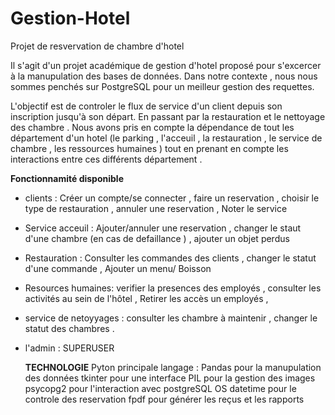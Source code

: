 # Gestion-Hotel
Projet de resvervation de chambre d'hotel 

Il s'agit d'un projet académique de gestion d'hotel proposé pour s'excercer à la manupulation des bases de données.
Dans notre contexte , nous nous sommes penchés sur PostgreSQL pour un meilleur gestion des requettes.

L'objectif est de controler le flux de service d'un client depuis son inscription jusqu'à son départ.
En passant par la restauration et le nettoyage des chambre . Nous avons pris en compte la dépendance de tout les département d'un hotel
(le parking , l'acceuil , la restauration , le service de chambre , les ressources humaines ) tout en prenant en compte les interactions 
entre ces différents département .

**Fonctionnamité disponible**

- clients : Créer un compte/se connecter , faire un reservation , choisir le type de restauration , annuler une reservation , Noter le service
- Service acceuil : Ajouter/annuler une reservation , changer le staut d'une chambre (en cas de defaillance ) , ajouter un objet perdus
- Restauration : Consulter les commandes des clients , changer le statut d'une commande , Ajouter un menu/ Boisson 
- Resources humaines: verifier la presences des employés , consulter les activités au sein de l'hôtel , Retirer les accès un employés , 
- service de netoyyages : consulter les chambre à maintenir , changer le statut des chambres .
- l'admin : SUPERUSER

  **TECHNOLOGIE**
  Pyton principale langage  : Pandas pour la manupulation des données
                              tkinter pour une interface
                              PIL pour la gestion des images
                              psycopg2 pour l'interaction avec postgreSQL
                              OS
                              datetime pour le controle des reservation
                              fpdf pour générer les reçus et les rapports
                              
